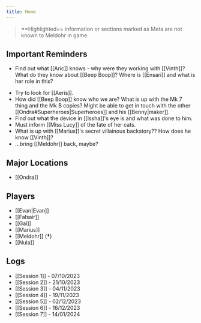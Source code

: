 ```yaml
---
title: Home
---
```

>==Highlighted== information or sections marked as Meta are not known to Meldohr in game.
## Important Reminders
* Find out what [[Aric]] knows - why were they working with [[Vinth]]? What do they know about [[Beep Boop]]? Where is [[Ensari]] and what is her role in this?
+ Try to look for [[Aeris]].
+ How did [[Beep Boop]] know who we are? What is up with the Mk 7 thing and the Mk B copies? Might be able to get in touch with the other [[Ondra#Superheroes|Superheroes]] and his [[Benny|maker]].
+ Find out what the device in [[Issha]]'s eye is and what was done to him.
+ Must inform [[Miss Lucy]] of the fate of her cats.
+ What is up with [[Marius]]'s secret villainous backstory?? How does he know [[Vinth]]?
+ ...bring [[Meldohr]] back, maybe?
## Major Locations
+ [[Ondra]]
## Players
+ [[Evan|Evan]]
+ [[Falsair]]
+ [[Gal]]
+ [[Marius]]
+ [[Meldohr]] (**†**)
+ [[Nula]]
## Logs
+ [[Session 1]] - 07/10/2023
+ [[Session 2]] - 21/10/2023
+ [[Session 3]] - 04/11/2023
+ [[Session 4]] - 19/11/2023
+ [[Session 5]] - 02/12/2023
+ [[Session 6]] - 16/12/2023
+ [[Session 7]] - 14/01/2024

